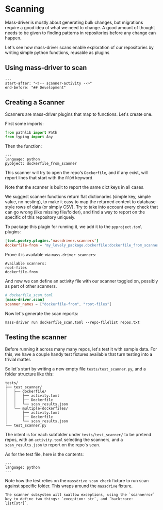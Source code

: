 # Scanning

Mass-driver is mostly about generating bulk changes, but migrations require a
good idea of what we need to change. A good amount of thought needs to be given
to finding patterns in repositories before any change can happen.

Let's see how mass-driver scans enable exploration of our repositories by
writing simple python functions, reusable as plugins.

## Using mass-driver to scan

```{include} ../../README.md
---
start-after: "<!-- scanner-activity -->"
end-before: "## Development"
```

## Creating a Scanner

Scanners are mass-driver plugins that map to functions. Let's create one.

First some imports:

```python
from pathlib import Path
from typing import Any
```

Then the function:

```{literalinclude} ../../src/mass_driver/scanners/basic_scanners.py
---
language: python
pyobject: dockerfile_from_scanner
```

This scanner will try to open the repo's `Dockerfile`, and if any exist, will
report lines that start with the `FROM` keyword.

Note that the scanner is built to report the same dict keys in all cases.

We suggest scanner functions return flat dictionaries (simple key, simple value,
no nesting), to make it easy to map the returned content to database-style rows
of data (or simply CSV). Try to take into account every check that can go wrong
(like missing file/folder), and find a way to report on the specific of this
repository uniquely.

To package this plugin for running it, we add it to the `pyproject.toml` plugins:

```toml
[tool.poetry.plugins.'massdriver.scanners']
dockerfile-from = 'my_lovely_package.dockerfile:dockerfile_from_scanner'
```

Prove it is available via `mass-driver scanners`:

```none
Available scanners:
root-files
dockerfile-from
```

And now we can define an activity file with our scanner toggled on, possibly as
part of other scanners.

```toml
# dockerfile_scan.toml
[mass-driver.scan]
scanner_names = ["dockerfile-from", "root-files"]
```

Now let's generate the scan reports:

```shell
mass-driver run dockerfile_scan.toml --repo-filelist repos.txt
```

## Testing the scanner

Before running it across many many repos, let's test it with sample data. For
this, we have a couple handy test fixtures available that turn testing into a
trivial matter.

So let's start by writing a new empty file `tests/test_scanner.py`, and a folder
structure like this:

```none
tests/
├── test_scanner/
│   ├── dockerfile/
│   │   ├── activity.toml
│   │   ├── Dockerfile
│   │   └── scan_results.json
│   └── multiple-dockerfiles/
│       ├── activity.toml
│       ├── Dockerfile
│       └── scan_results.json
└── test_scanner.py
```

The intent is for each subfolder under `tests/test_scanner/` to be pretend
repos, with an `activity.toml` selecting the scanners, and a `scan_results.json`
to report on the repo's scan.

As for the test file, here is the contents:

```{literalinclude} ../../src/mass_driver/tests/test_scanner.py
---
language: python
---
```

Note how the test relies on the `massdrive_scan_check` fixture to run scan
against specific folder. This wraps around the `massdrive` fixture.

```{note}
The scanner subsystem will swallow exceptions, using the `scannerror`
key to define two things: `exception: str`, and `backtrace: list[str]`.
```
